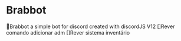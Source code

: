 # Brabbot
🤖Brabbot a simple bot for discord created with discordJS V12
[]Rever comando adicionar adm
[]Rever sistema inventário
